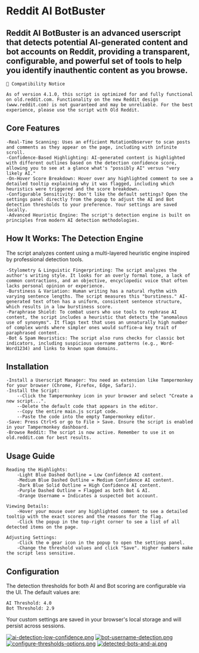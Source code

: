 # Reddit AI BotBuster

## Reddit AI BotBuster is an advanced userscript that detects potential AI-generated content and bot accounts on Reddit, providing a transparent, configurable, and powerful set of tools to help you identify inauthentic content as you browse.

    🚨 Compatibility Notice

    As of version 4.1.0, this script is optimized for and fully functional on old.reddit.com. Functionality on the new Reddit design (www.reddit.com) is not guaranteed and may be unreliable. For the best experience, please use the script with Old Reddit.

## Core Features

    -Real-Time Scanning: Uses an efficient MutationObserver to scan posts and comments as they appear on the page, including with infinite scroll.
    -Confidence-Based Highlighting: AI-generated content is highlighted with different outlines based on the detection confidence score, allowing you to see at a glance what's "possibly AI" versus "very likely AI."
    -On-Hover Score Breakdown: Hover over any highlighted comment to see a detailed tooltip explaining why it was flagged, including which heuristics were triggered and the score breakdown.
    -Configurable Sensitivity: Don't like the default settings? Open the settings panel directly from the popup to adjust the AI and Bot detection thresholds to your preference. Your settings are saved locally.
    -Advanced Heuristic Engine: The script's detection engine is built on principles from modern AI detection methodologies.

## How It Works: The Detection Engine

The script analyzes content using a multi-layered heuristic engine inspired by professional detection tools.

    -Stylometry & Linguistic Fingerprinting: The script analyzes the author's writing style. It looks for an overly formal tone, a lack of common contractions, and an objective, encyclopedic voice that often lacks personal opinion or experience.
    -Burstiness & Variation: Human writing has a natural rhythm with varying sentence lengths. The script measures this "burstiness." AI-generated text often has a uniform, consistent sentence structure, which results in a low burstiness score.
    -Paraphrase Shield: To combat users who use tools to rephrase AI content, the script includes a heuristic that detects the "anomalous use of synonyms". It flags text that uses an unnaturally high number of complex words where simpler ones would suffice—a key trait of paraphrased content.
    -Bot & Spam Heuristics: The script also runs checks for classic bot indicators, including suspicious username patterns (e.g., Word-Word1234) and links to known spam domains.

## Installation

    -Install a Userscript Manager: You need an extension like Tampermonkey for your browser (Chrome, Firefox, Edge, Safari).
    -Install the Script:
        --Click the Tampermonkey icon in your browser and select "Create a new script...".
        --Delete the default code that appears in the editor.
        --Copy the entire main.js script code.
        --Paste the code into the empty Tampermonkey editor.
    -Save: Press Ctrl+S or go to File > Save. Ensure the script is enabled in your Tampermonkey dashboard.
    -Browse Reddit: The script is now active. Remember to use it on old.reddit.com for best results.

## Usage Guide

    Reading the Highlights:
        -Light Blue Dashed Outline = Low Confidence AI content.
        -Medium Blue Dashed Outline = Medium Confidence AI content.
        -Dark Blue Solid Outline = High Confidence AI content.
        -Purple Dashed Outline = Flagged as both Bot & AI.
        -Orange Username = Indicates a suspected bot account.

    Viewing Details:
        -Hover your mouse over any highlighted comment to see a detailed tooltip with the exact scores and the reasons for the flag.
        -Click the popup in the top-right corner to see a list of all detected items on the page.

    Adjusting Settings:
        -Click the ⚙️ gear icon in the popup to open the settings panel.
        -Change the threshold values and click "Save". Higher numbers make the script less sensitive.

## Configuration

The detection thresholds for both AI and Bot scoring are configurable via the UI. The default values are:

    AI Threshold: 4.0
    Bot Threshold: 2.9

Your custom settings are saved in your browser's local storage and will persist across sessions.

[![ai-detection-low-confidence.png](https://i.postimg.cc/YC4cBB4T/ai-detection-low-confidence.png)](https://postimg.cc/3kHf26FZ)
[![bot-username-detection.png](https://i.postimg.cc/q7n9gcxL/bot-username-detection.png)](https://postimg.cc/HJYShyKc)
[![configure-thresholds-options.png](https://i.postimg.cc/Cx93Frk5/configure-thresholds-options.png)](https://postimg.cc/NK7JD4Nv)
[![detected-bots-and-ai.png](https://i.postimg.cc/gJW1hwMP/detected-bots-and-ai.png)](https://postimg.cc/FfTP5K5P)

